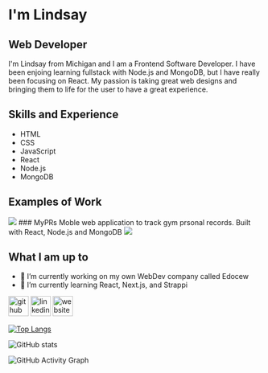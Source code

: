 # I'm Lindsay  
## Web Developer
I'm Lindsay from Michigan and I am a Frontend Software Developer. I have been enjoing learning fullstack with Node.js and MongoDB, but I have really been focusing on React. My passion is taking great web designs and bringing them to life for the user to have a great experience.

## Skills and Experience 
* HTML
* CSS
* JavaScript
* React
* Node.js
* MongoDB


## Examples of Work
<img src="https://www.edocew.com/assets/img/portfolio/list/myPRs624x360.webp" wdith="240">
### MyPRs
Moble web application to track gym prsonal records. Built with React, Node.js and MongoDB 
<img src="https://www.edocew.com/assets/img/portfolio/list/diaperBuddyShots624x360.png" wdith="240">



## What I am up to
- 🔭 I’m currently working on my own WebDev company called Edocew 
- 🌱 I’m currently learning React, Next.js, and Strappi 


[<img src='https://cdn.jsdelivr.net/npm/simple-icons@3.0.1/icons/github.svg' alt='github' height='40'>](https://github.com/lindsayRae)  [<img src='https://cdn.jsdelivr.net/npm/simple-icons@3.0.1/icons/linkedin.svg' alt='linkedin' height='40'>](https://www.linkedin.com/in/https://www.linkedin.com/in/lindsay-aiello//)  [<img src='https://cdn.jsdelivr.net/npm/simple-icons@3.0.1/icons/icloud.svg' alt='website' height='40'>](https://www.edocew.com/)  

[![Top Langs](https://github-readme-stats.vercel.app/api/top-langs/?username=lindsayRae)](https://github.com/anuraghazra/github-readme-stats)

![GitHub stats](https://github-readme-stats.vercel.app/api?username=lindsayRae&show_icons=true)  

![GitHub Activity Graph](https://activity-graph.herokuapp.com/graph?username=lindsayRae)  


<!--
**lindsayRae/lindsayRae** is a ✨ _special_ ✨ repository because its `README.md` (this file) appears on your GitHub profile.

Here are some ideas to get you started:

- 🔭 I’m currently working on ...
- 🌱 I’m currently learning ...
- 👯 I’m looking to collaborate on ...
- 🤔 I’m looking for help with ...
- 💬 Ask me about ...
- 📫 How to reach me: ...
- 😄 Pronouns: ...
- ⚡ Fun fact: ...
-->
